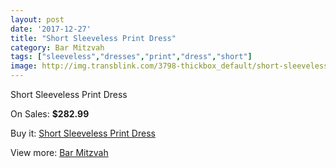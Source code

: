 ```yaml
---
layout: post
date: '2017-12-27'
title: "Short Sleeveless Print Dress"
category: Bar Mitzvah
tags: ["sleeveless","dresses","print","dress","short"]
image: http://img.transblink.com/3798-thickbox_default/short-sleeveless-print-dress.jpg
---
```

Short Sleeveless Print Dress

On Sales: **$282.99**
<a href="https://www.transblink.com/en/bar-mitzvah/1209-short-sleeveless-print-dress.html"><amp-img layout="responsive" width="600" height="600" src="//img.transblink.com/3798-thickbox_default/short-sleeveless-print-dress.jpg" alt="Short Sleeveless Print Dress 0" /></a>
<a href="https://www.transblink.com/en/bar-mitzvah/1209-short-sleeveless-print-dress.html"><amp-img layout="responsive" width="600" height="600" src="//img.transblink.com/3800-thickbox_default/short-sleeveless-print-dress.jpg" alt="Short Sleeveless Print Dress 1" /></a>
<a href="https://www.transblink.com/en/bar-mitzvah/1209-short-sleeveless-print-dress.html"><amp-img layout="responsive" width="600" height="600" src="//img.transblink.com/3799-thickbox_default/short-sleeveless-print-dress.jpg" alt="Short Sleeveless Print Dress 2" /></a>

Buy it: [Short Sleeveless Print Dress](https://www.transblink.com/en/bar-mitzvah/1209-short-sleeveless-print-dress.html "Short Sleeveless Print Dress")

View more: [Bar Mitzvah](https://www.transblink.com/en/2-bar-mitzvah "Bar Mitzvah")
